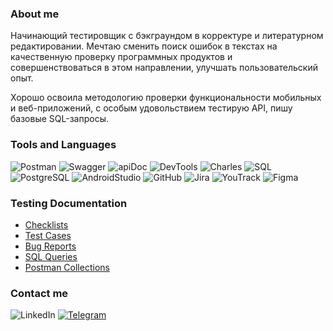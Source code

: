 ### About me
Начинающий тестировщик с бэкграундом в корректуре и литературном редактировании. Мечтаю сменить поиск ошибок в текстах на качественную проверку программных продуктов и совершенствоваться в этом направлении, улучшать пользовательский опыт.

Хорошо освоила методологию проверки функциональности мобильных и веб-приложений, с особым удовольствием тестирую API, пишу базовые SQL-запросы.


### Tools and Languages
![Postman](https://img.shields.io/badge/Postman-black?style=flat-square&logo=Postman)
![Swagger](https://img.shields.io/badge/Swagger-black?style=flat-square&logo=Swagger)
![apiDoc](https://img.shields.io/badge/apiDoc-black?style=flat-square&logo=apiDoc)
![DevTools](https://img.shields.io/badge/DevTools-black?style=flat-square&logo=GoogleChrome)
![Charles](https://img.shields.io/badge/Charles-black?style=flat-square&logo=CharlesProxy)
![SQL](https://img.shields.io/badge/SQL-black?style=flat-square&logo=SQL)
![PostgreSQL](https://img.shields.io/badge/PostgreSQL-black?style=flat-square&logo=PostgreSQL&logoColor=47c5fb)
![AndroidStudio](https://img.shields.io/badge/AndroidStudio-black?style=flat-square&logo=AndroidStudio)
![GitHub](https://img.shields.io/badge/GitHub-black?style=flat-square&logo=GitHub)
![Jira](https://img.shields.io/badge/Jira-black?style=flat-square&logo=Jira)
![YouTrack](https://img.shields.io/badge/YouTrack-black?style=flat-square&logo=YouTrack)
![Figma](https://img.shields.io/badge/Figma-black?style=flat-square&logo=Figma&logoColor=blueviolet)


### Testing Documentation
- [Checklists](https://github.com/KristinaBragina/Checklists)
- [Test Cases](https://github.com/KristinaBragina/Test-Cases)
- [Bug Reports](https://github.com/KristinaBragina/Bug-Reports)
- [SQL Queries](https://github.com/KristinaBragina/SQL-Queries)
- [Postman Collections](https://github.com/KristinaBragina/Postman-Collections)


### Contact me
![LinkedIn](https://img.shields.io/badge/LinkedIn-black?style=flat-square&logo=LinkedIn)
[![Telegram](https://img.shields.io/badge/Telegram-black?style=flat-square&logo=Telegram)](https://t.me/winret)